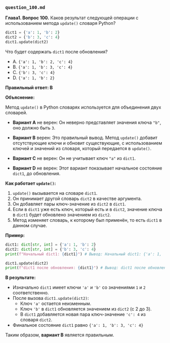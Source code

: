 ### `question_100.md`

**Глава1. Вопрос 100.** Каков результат следующей операции с использованием метода `update()` словаря Python?

```python
dict1 = {'a': 1, 'b': 2}
dict2 = {'b': 3, 'c': 4}
dict1.update(dict2)
```

Что будет содержать `dict1` после обновления?

- A. `{'a': 1, 'b': 2, 'c': 4}`
- B. `{'a': 1, 'b': 3, 'c': 4}`
- C. `{'b': 3, 'c': 4}`
- D. `{'a': 1, 'b': 2}`

**Правильный ответ: B**

**Объяснение:**

Метод `update()` в Python словарях используется для объединения двух словарей.

*   **Вариант A** не верен: Он неверно представляет значения ключа `"b"`, оно должно быть `3`.

*   **Вариант B** верен: Это правильный вывод. Метод `update()` добавит отсутствующие ключи и обновит существующие, с использованием ключей и значений из словаря, который передается в `update()`.

*   **Вариант C** не верен: Он не учитывает ключ `"a"` из `dict1`.

*   **Вариант D** не верен: Этот вариант показывает начальное состояние `dict1`, до обновления.

**Как работает `update()`:**

1.  `update()` вызывается на словаре `dict1`.
2.  Он принимает другой словарь `dict2` в качестве аргумента.
3.  Он добавляет пары ключ-значение из `dict2` в `dict1`.
4.  Если в `dict1` уже есть ключ, который есть и в `dict2`, значение ключа в `dict1` будет обновлено значением из `dict2`.
5.  Метод изменяет словарь, к которому был применён, то есть `dict1` в данном случае.

**Пример:**

```python
dict1: dict[str, int] = {'a': 1, 'b': 2}
dict2: dict[str, int] = {'b': 3, 'c': 4}
print(f"Начальный dict1: {dict1}") # Вывод: Начальный dict1: {'a': 1, 'b': 2}

dict1.update(dict2)
print(f"dict1 после обновления: {dict1}") # Вывод: dict1 после обновления: {'a': 1, 'b': 3, 'c': 4}
```

**В результате:**

*   Изначально `dict1` имеет ключи `'a'` и `'b'` со значениями `1` и `2` соответственно.
*  После вызова `dict1.update(dict2)`:
    *   Ключ `'a'` остается неизменным.
    *   Ключ `'b'` в `dict1` обновляется значением из `dict2` (с 2 до 3).
    *   В `dict1` добавляется новая пара ключ-значение `'c': 4` из словаря `dict2`.
*  Финальное состояние `dict1` равно `{'a': 1, 'b': 3, 'c': 4}`

Таким образом, **вариант B** является правильным.
